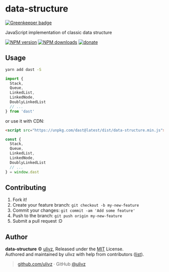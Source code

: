 # data-structure

[![Greenkeeper badge](https://badges.greenkeeper.io/ulivz/data-structure.svg)](https://greenkeeper.io/)

JavaScript implementation of classic data structure

<a href="https://npmjs.com/package/dast"><img src="https://img.shields.io/npm/v/dast.svg?style=flat" alt="NPM version"></a> 
<a href="https://npmjs.com/package/dast"><img src="https://img.shields.io/npm/dm/dast.svg?style=flat" alt="NPM downloads"></a>
<a href="https://github.com/ulivz/donate"><img src="https://img.shields.io/badge/$-donate-ff69b4.svg?maxAge=2592000&amp;style=flat" alt="donate"></a>

## Usage

```bash
yarn add dast -S
```

```js
import {
  Stack,
  Queue,
  LinkedList,
  LinkedNode,
  DoublyLinkedList
  // ...
} from 'dast'
```

or use it with CDN:

```html
<script src="https://unpkg.com/dast@latest/dist/data-structure.min.js"></script>
```

```js
const {
  Stack,
  Queue,
  LinkedList,
  LinkedNode,
  DoublyLinkedList
  // ...
} = window.dast
```

## Contributing

1. Fork it!
2. Create your feature branch: `git checkout -b my-new-feature`
3. Commit your changes: `git commit -am 'Add some feature'`
4. Push to the branch: `git push origin my-new-feature`
5. Submit a pull request :D


## Author

**data-structure** © [ulivz](https://github.com/ULIVZ), Released under the [MIT](./LICENSE) License.<br>
Authored and maintained by ulivz with help from contributors ([list](https://github.com/ULIVZ/data-structure/contributors)).

> [github.com/ulivz](https://github.com/ulivz) · GitHub [@ulivz](https://github.com/ULIVZ)
